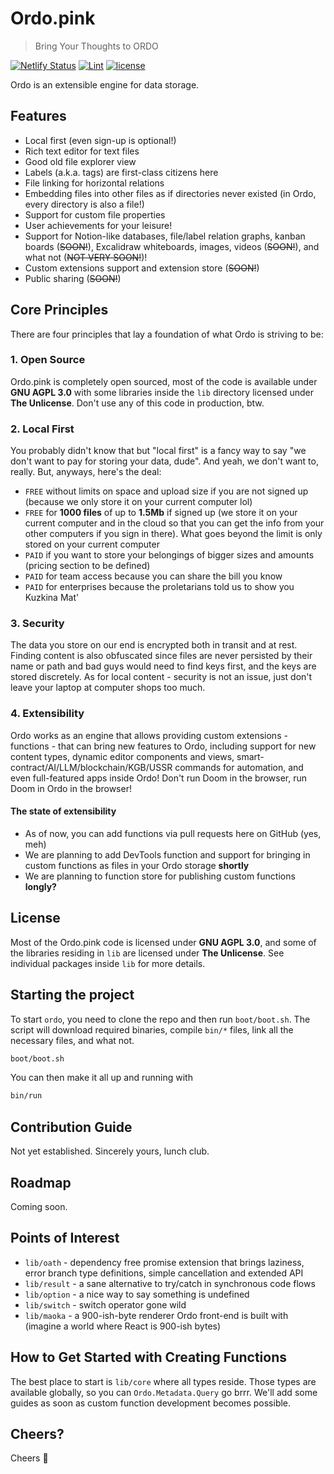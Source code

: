 # Ordo.pink

> Bring Your Thoughts to ORDO

[![Netlify Status](https://api.netlify.com/api/v1/badges/9f9131e0-14d5-42b2-8df4-36d3cad185f7/deploy-status)](https://app.netlify.com/sites/ordo-pink/deploys)
[![Lint](https://github.com/ordo-pink/ordo/actions/workflows/lint.yml/badge.svg)](https://github.com/ordo-pink/ordo/actions/workflows/lint.yml)
[![license](https://img.shields.io/github/license/ordo-pink/ordo)](https://github.com/ordo-pink/ordo)

Ordo is an extensible engine for data storage.

## Features

- Local first (even sign-up is optional!)
- Rich text editor for text files
- Good old file explorer view
- Labels (a.k.a. tags) are first-class citizens here
- File linking for horizontal relations
- Embedding files into other files as if directories never existed (in Ordo, every directory is also a file!)
- Support for custom file properties
- User achievements for your leisure!
- Support for Notion-like databases, file/label relation graphs, kanban boards (~~SOON!~~), Excalidraw whiteboards, images, videos
  (~~SOON!~~), and what not (~~NOT VERY SOON!~~)!
- Custom extensions support and extension store (~~SOON!~~)
- Public sharing (~~SOON!~~)

## Core Principles

There are four principles that lay a foundation of what Ordo is striving to be:

### 1. Open Source

Ordo.pink is completely open sourced, most of the code is available under **GNU AGPL 3.0** with some libraries inside the `lib`
directory licensed under **The Unlicense**. Don't use any of this code in production, btw.

### 2. Local First

You probably didn't know that but "local first" is a fancy way to say "we don't want to pay for storing your data, dude". And yeah, we
don't want to, really. But, anyways, here's the deal:

- `FREE` without limits on space and upload size if you are not signed up (because we only store it on your current computer lol)
- `FREE` for **1000 files** of up to **1.5Mb** if signed up (we store it on your current computer and in the cloud so that you can get
  the info from your other computers if you sign in there). What goes beyond the limit is only stored on your current computer
- `PAID` if you want to store your belongings of bigger sizes and amounts (pricing section to be defined)
- `PAID` for team access because you can share the bill you know
- `PAID` for enterprises because the proletarians told us to show you Kuzkina Mat'

### 3. Security

The data you store on our end is encrypted both in transit and at rest. Finding content is also obfuscated since files are never
persisted by their name or path and bad guys would need to find keys first, and the keys are stored discretely. As for local content -
security is not an issue, just don't leave your laptop at computer shops too much.

### 4. Extensibility

Ordo works as an engine that allows providing custom extensions - functions - that can bring new features to Ordo, including support
for new content types, dynamic editor components and views, smart-contract/AI/LLM/blockchain/KGB/USSR commands for automation, and even
full-featured apps inside Ordo! Don't run Doom in the browser, run Doom in Ordo in the browser!

#### The state of extensibility

- As of now, you can add functions via pull requests here on GitHub (yes, meh)
- We are planning to add DevTools function and support for bringing in custom functions as files in your Ordo storage **shortly**
- We are planning to function store for publishing custom functions **longly?**

## License

Most of the Ordo.pink code is licensed under **GNU AGPL 3.0**, and some of the libraries residing in `lib` are licensed under **The
Unlicense**. See individual packages inside `lib` for more details.

## Starting the project

To start `ordo`, you need to clone the repo and then run `boot/boot.sh`. The script will download required binaries, compile `bin/*`
files, link all the necessary files, and what not.

```sh
boot/boot.sh
```

You can then make it all up and running with

```sh
bin/run
```

## Contribution Guide

Not yet established. Sincerely yours, lunch club.

## Roadmap

Coming soon.

## Points of Interest

- `lib/oath` - dependency free promise extension that brings laziness, error branch type definitions, simple cancellation and extended
  API
- `lib/result` - a sane alternative to try/catch in synchronous code flows
- `lib/option` - a nice way to say something is undefined
- `lib/switch` - switch operator gone wild
- `lib/maoka` - a 900-ish-byte renderer Ordo front-end is built with (imagine a world where React is 900-ish bytes)

## How to Get Started with Creating Functions

The best place to start is `lib/core` where all types reside. Those types are available globally, so you can `Ordo.Metadata.Query` go
brrr. We'll add some guides as soon as custom function development becomes possible.

## Cheers?

Cheers 🍻
